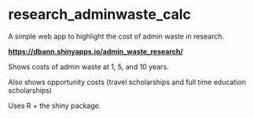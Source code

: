 # research_adminwaste_calc
A simple web app to highlight the cost of admin waste in research.

**https://dbann.shinyapps.io/admin_waste_research/**

Shows costs of admin waste at 1, 5, and 10 years. 

Also shows opportunity costs (travel scholarships and full time education scholarships)

 Uses R + the shiny package.
